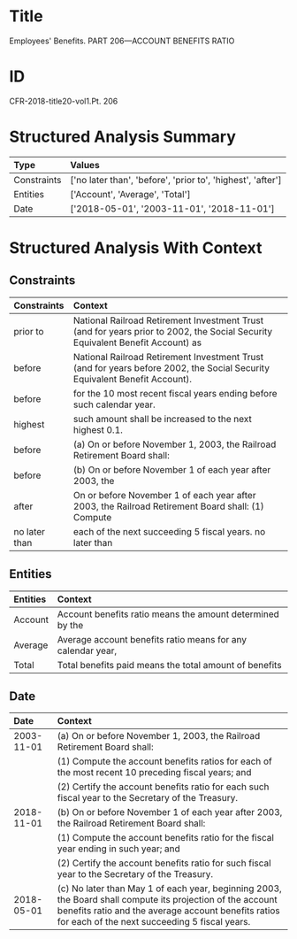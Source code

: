 # Title

 Employees' Benefits. PART 206—ACCOUNT BENEFITS RATIO


# ID

 CFR-2018-title20-vol1.Pt. 206


# Structured Analysis Summary

| Type        | Values                                                      |
|:------------|:------------------------------------------------------------|
| Constraints | ['no later than', 'before', 'prior to', 'highest', 'after'] |
| Entities    | ['Account', 'Average', 'Total']                             |
| Date        | ['2018-05-01', '2003-11-01', '2018-11-01']                  |


# Structured Analysis With Context

 


## Constraints

| Constraints   | Context                                                                                                                        |
|:--------------|:-------------------------------------------------------------------------------------------------------------------------------|
| prior to      | National Railroad Retirement Investment Trust (and for years prior to 2002, the Social Security Equivalent Benefit Account) as |
| before        | National Railroad Retirement Investment Trust (and for years before  2002, the Social Security Equivalent Benefit Account).    |
| before        | for the 10 most recent fiscal years ending before  such calendar year.                                                         |
| highest       | such amount shall be increased to the next highest  0.1.                                                                       |
| before        | (a) On or  before November 1, 2003, the Railroad Retirement Board shall:                                                       |
| before        | (b) On or  before November 1 of each year after 2003, the                                                                      |
| after         | On or before November 1 of each year after 2003, the Railroad Retirement Board shall: (1) Compute                              |
| no later than | each of the next succeeding 5 fiscal years. no later than                                                                      |


## Entities

| Entities   | Context                                                     |
|:-----------|:------------------------------------------------------------|
| Account    | Account benefits ratio means the amount determined by the   |
| Average    | Average account benefits ratio means for any calendar year, |
| Total      | Total benefits paid means the total amount of benefits      |


## Date

| Date       | Context                                                                                                                                                                                                            |
|:-----------|:-------------------------------------------------------------------------------------------------------------------------------------------------------------------------------------------------------------------|
| 2003-11-01 | (a) On or before November 1, 2003, the Railroad Retirement Board shall:                                                                                                                                            |
|            |             (1) Compute the account benefits ratios for each of the most recent 10 preceding fiscal years; and                                                                                                     |
|            |             (2) Certify the account benefits ratio for each such fiscal year to the Secretary of the Treasury.                                                                                                     |
| 2018-11-01 | (b) On or before November 1 of each year after 2003, the Railroad Retirement Board shall:                                                                                                                          |
|            |             (1) Compute the account benefits ratio for the fiscal year ending in such year; and                                                                                                                    |
|            |             (2) Certify the account benefits ratio for such fiscal year to the Secretary of the Treasury.                                                                                                          |
| 2018-05-01 | (c) No later than May 1 of each year, beginning 2003, the Board shall compute its projection of the account benefits ratio and the average account benefits ratios for each of the next succeeding 5 fiscal years. |



